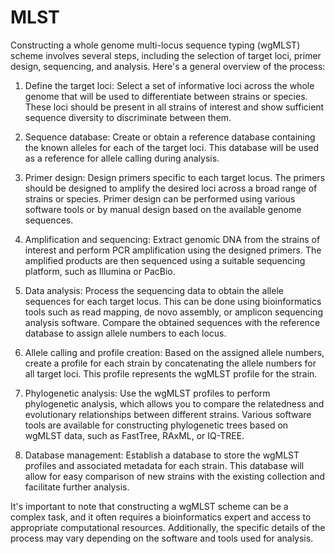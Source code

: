 # MLST

Constructing a whole genome multi-locus sequence typing (wgMLST) scheme involves several steps, including the selection of target loci, primer design, sequencing, and analysis. Here's a general overview of the process:

1. Define the target loci: Select a set of informative loci across the whole genome that will be used to differentiate between strains or species. These loci should be present in all strains of interest and show sufficient sequence diversity to discriminate between them.

2. Sequence database: Create or obtain a reference database containing the known alleles for each of the target loci. This database will be used as a reference for allele calling during analysis.

3. Primer design: Design primers specific to each target locus. The primers should be designed to amplify the desired loci across a broad range of strains or species. Primer design can be performed using various software tools or by manual design based on the available genome sequences.

4. Amplification and sequencing: Extract genomic DNA from the strains of interest and perform PCR amplification using the designed primers. The amplified products are then sequenced using a suitable sequencing platform, such as Illumina or PacBio.

5. Data analysis: Process the sequencing data to obtain the allele sequences for each target locus. This can be done using bioinformatics tools such as read mapping, de novo assembly, or amplicon sequencing analysis software. Compare the obtained sequences with the reference database to assign allele numbers to each locus.

6. Allele calling and profile creation: Based on the assigned allele numbers, create a profile for each strain by concatenating the allele numbers for all target loci. This profile represents the wgMLST profile for the strain.

7. Phylogenetic analysis: Use the wgMLST profiles to perform phylogenetic analysis, which allows you to compare the relatedness and evolutionary relationships between different strains. Various software tools are available for constructing phylogenetic trees based on wgMLST data, such as FastTree, RAxML, or IQ-TREE.

8. Database management: Establish a database to store the wgMLST profiles and associated metadata for each strain. This database will allow for easy comparison of new strains with the existing collection and facilitate further analysis.

It's important to note that constructing a wgMLST scheme can be a complex task, and it often requires a bioinformatics expert and access to appropriate computational resources. Additionally, the specific details of the process may vary depending on the software and tools used for analysis.

